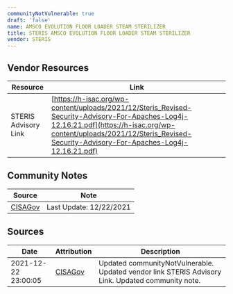 ```yaml
---
communityNotVulnerable: true
draft: 'false'
name: AMSCO EVOLUTION FLOOR LOADER STEAM STERILIZER
title: STERIS AMSCO EVOLUTION FLOOR LOADER STEAM STERILIZER
vendor: STERIS
---
```


## Vendor Resources
| Resource | Link |
| --- | --- |
| STERIS Advisory Link | [https://h-isac.org/wp-content/uploads/2021/12/Steris_Revised-Security-Advisory-For-Apaches-Log4j-12.16.21.pdf](https://h-isac.org/wp-content/uploads/2021/12/Steris_Revised-Security-Advisory-For-Apaches-Log4j-12.16.21.pdf) |


## Community Notes
| Source | Note |
| --- | --- |
| [CISAGov](https://raw.githubusercontent.com/cisagov/log4j-affected-db/develop/README.md) | Last Update: 12/22/2021 |

## Sources
| Date | Attribution | Description |
| --- | --- | --- |
| 2021-12-22 23:00:05 | [CISAGov](https://raw.githubusercontent.com/cisagov/log4j-affected-db/develop/README.md) | Updated communityNotVulnerable. Updated vendor link STERIS Advisory Link. Updated community note.  |
